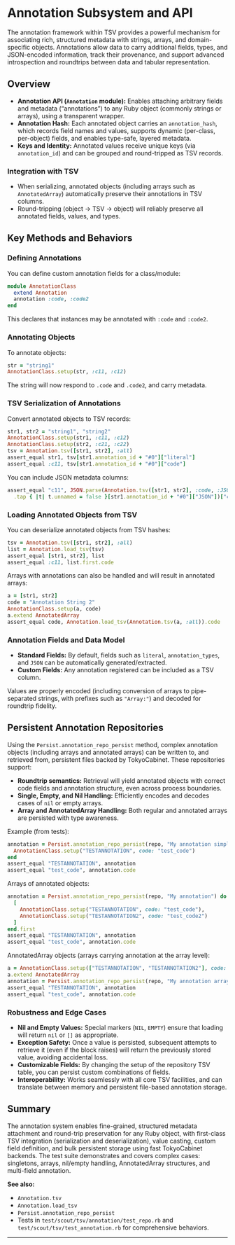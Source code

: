 # Annotation Subsystem and API

The annotation framework within TSV provides a powerful mechanism for associating rich, structured metadata with strings, arrays, and domain-specific objects. Annotations allow data to carry additional fields, types, and JSON-encoded information, track their provenance, and support advanced introspection and roundtrips between data and tabular representation.

## Overview

- **Annotation API (`Annotation` module):** Enables attaching arbitrary fields and metadata (“annotations”) to any Ruby object (commonly strings or arrays), using a transparent wrapper.
- **Annotation Hash:** Each annotated object carries an `annotation_hash`, which records field names and values, supports dynamic (per-class, per-object) fields, and enables type-safe, layered metadata.
- **Keys and Identity:** Annotated values receive unique keys (via `annotation_id`) and can be grouped and round-tripped as TSV records.

### Integration with TSV

- When serializing, annotated objects (including arrays such as `AnnotatedArray`) automatically preserve their annotations in TSV columns.
- Round-tripping (object → TSV → object) will reliably preserve all annotated fields, values, and types.

## Key Methods and Behaviors

### Defining Annotations

You can define custom annotation fields for a class/module:

```ruby
module AnnotationClass
  extend Annotation
  annotation :code, :code2
end
```

This declares that instances may be annotated with `:code` and `:code2`.

### Annotating Objects

To annotate objects:

```ruby
str = "string1"
AnnotationClass.setup(str, :c11, :c12)
```

The string will now respond to `.code` and `.code2`, and carry metadata.

### TSV Serialization of Annotations

Convert annotated objects to TSV records:

```ruby
str1, str2 = "string1", "string2"
AnnotationClass.setup(str1, :c11, :c12)
AnnotationClass.setup(str2, :c21, :c22)
tsv = Annotation.tsv([str1, str2], :all)
assert_equal str1, tsv[str1.annotation_id + "#0"]["literal"]
assert_equal :c11, tsv[str1.annotation_id + "#0"]["code"]
```

You can include JSON metadata columns:

```ruby
assert_equal "c11", JSON.parse(Annotation.tsv([str1, str2], :code, :JSON)
  .tap { |t| t.unnamed = false }[str1.annotation_id + "#0"]["JSON"])["code"]
```

### Loading Annotated Objects from TSV

You can deserialize annotated objects from TSV hashes:

```ruby
tsv = Annotation.tsv([str1, str2], :all)
list = Annotation.load_tsv(tsv)
assert_equal [str1, str2], list
assert_equal :c11, list.first.code
```

Arrays with annotations can also be handled and will result in annotated arrays:

```ruby
a = [str1, str2]
code = "Annotation String 2"
AnnotationClass.setup(a, code)
a.extend AnnotatedArray
assert_equal code, Annotation.load_tsv(Annotation.tsv(a, :all)).code
```

### Annotation Fields and Data Model

- **Standard Fields:** By default, fields such as `literal`, `annotation_types`, and `JSON` can be automatically generated/extracted.
- **Custom Fields:** Any annotation registered can be included as a TSV column.

Values are properly encoded (including conversion of arrays to pipe-separated strings, with prefixes such as `"Array:"`) and decoded for roundtrip fidelity.

## Persistent Annotation Repositories

Using the `Persist.annotation_repo_persist` method, complex annotation objects (including arrays and annotated arrays) can be written to, and retrieved from, persistent files backed by TokyoCabinet. These repositories support:

- **Roundtrip semantics:** Retrieval will yield annotated objects with correct code fields and annotation structure, even across process boundaries.
- **Single, Empty, and Nil Handling:** Efficiently encodes and decodes cases of `nil` or empty arrays.
- **Array and AnnotatedArray Handling:** Both regular and annotated arrays are persisted with type awareness.

Example (from tests):

```ruby
annotation = Persist.annotation_repo_persist(repo, "My annotation simple") do
  AnnotationClass.setup("TESTANNOTATION", code: "test_code")
end
assert_equal "TESTANNOTATION", annotation
assert_equal "test_code", annotation.code
```

Arrays of annotated objects:

```ruby
annotation = Persist.annotation_repo_persist(repo, "My annotation") do
  [
    AnnotationClass.setup("TESTANNOTATION", code: "test_code"),
    AnnotationClass.setup("TESTANNOTATION2", code: "test_code2")
  ]
end.first
assert_equal "TESTANNOTATION", annotation
assert_equal "test_code", annotation.code
```

AnnotatedArray objects (arrays carrying annotation at the array level):

```ruby
a = AnnotationClass.setup(["TESTANNOTATION", "TESTANNOTATION2"], code: "test_code")
a.extend AnnotatedArray
annotation = Persist.annotation_repo_persist(repo, "My annotation array") { a }.first
assert_equal "TESTANNOTATION", annotation
assert_equal "test_code", annotation.code
```

### Robustness and Edge Cases

- **Nil and Empty Values:** Special markers (`NIL`, `EMPTY`) ensure that loading will return `nil` or `[]` as appropriate.
- **Exception Safety:** Once a value is persisted, subsequent attempts to retrieve it (even if the block raises) will return the previously stored value, avoiding accidental loss.
- **Customizable Fields:** By changing the setup of the repository TSV table, you can persist custom combinations of fields.
- **Interoperability:** Works seamlessly with all core TSV facilities, and can translate between memory and persistent file-based annotation storage.

## Summary

The annotation system enables fine-grained, structured metadata attachment and round-trip preservation for any Ruby object, with first-class TSV integration (serialization and deserialization), value casting, custom field definition, and bulk persistent storage using fast TokyoCabinet backends. The test suite demonstrates and covers complex cases: singletons, arrays, nil/empty handling, AnnotatedArray structures, and multi-field annotation.

**See also:**  
- `Annotation.tsv`  
- `Annotation.load_tsv`  
- `Persist.annotation_repo_persist`  
- Tests in `test/scout/tsv/annotation/test_repo.rb` and `test/scout/tsv/test_annotation.rb` for comprehensive behaviors.

---